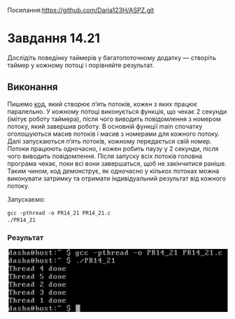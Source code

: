 Посилання:https://github.com/Daria123H/ASPZ.git

# Завдання 14.21

   Дослідіть поведінку таймерів у багатопоточному додатку — створіть таймер у кожному потоці і порівняйте результат.
   
## Виконання

Пишемо [код](https://github.com/Daria123H/ASPZ/blob/main/Pr14/PR14_21.c), який створює п’ять потоків, кожен з яких працює паралельно. У кожному потоці виконується функція, що чекає 2 секунди (імітує роботу таймера), після чого виводить повідомлення з номером потоку, який завершив роботу. В основній функції main спочатку оголошуються масив потоків і масив з номерами для кожного потоку. Далі запускаються п’ять потоків, кожному передається свій номер. Потоки працюють одночасно, і кожен робить паузу у 2 секунди, після чого виводить повідомлення. Після запуску всіх потоків головна програма чекає, поки всі вони завершаться, щоб не закінчитися раніше. Таким чином, код демонструє, як одночасно у кількох потоках можна виконувати затримку та отримати індивідуальний результат від кожного потоку.

Запускаємо: 

    gcc -pthread -o PR14_21 PR14_21.c
    ./PR14_21

### Результат

 ![Результат](https://github.com/Daria123H/ASPZ/blob/main/Pr14/PR14_21.png)

